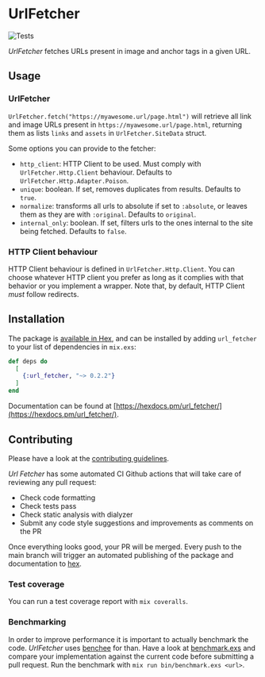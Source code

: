 # UrlFetcher

![Tests](https://github.com/gorkaio/url_fetcher/workflows/verify/badge.svg)

_UrlFetcher_ fetches URLs present in image and anchor tags in a given URL.

## Usage

### UrlFetcher

`UrlFetcher.fetch("https://myawesome.url/page.html")` will retrieve all link and image URLs present in `https://myawesome.url/page.html`, returning them as lists `links` and `assets` in `UrlFetcher.SiteData` struct.

Some options you can provide to the fetcher:

- `http_client`: HTTP Client to be used. Must comply with `UrlFetcher.Http.Client` behaviour. Defaults to `UrlFetcher.Http.Adapter.Poison`.
- `unique`: boolean. If set, removes duplicates from results. Defaults to `true`.
- `normalize`: transforms all urls to absolute if set to `:absolute`, or leaves them as they are with `:original`. Defaults to `original`.
- `internal_only`: boolean. If set, filters urls to the ones internal to the site being fetched. Defaults to `false`.

### HTTP Client behaviour

HTTP Client behaviour is defined in `UrlFetcher.Http.Client`. You can choose whatever HTTP client you prefer as long as it complies with that behavior or you implement a wrapper. Note that, by default, HTTP Client _must_ follow redirects.

## Installation

The package is [available in Hex](https://hex.pm/packages/url_fetcher), and can be installed
by adding `url_fetcher` to your list of dependencies in `mix.exs`:

```elixir
def deps do
  [
    {:url_fetcher, "~> 0.2.2"}
  ]
end
```

Documentation can be found at [https://hexdocs.pm/url_fetcher/](https://hexdocs.pm/url_fetcher/).

## Contributing

Please have a look at the [contributing guidelines](CONTRIBUTING.md).

_Url Fetcher_ has some automated CI Github actions that will take care of reviewing any pull request:

- Check code formatting
- Check tests pass
- Check static analysis with dialyzer
- Submit any code style suggestions and improvements as comments on the PR

Once everything looks good, your PR will be merged. Every push to the main branch will trigger an automated publishing of the package and documentation to [hex](https://hex.pm).

### Test coverage

You can run a test coverage report with `mix coveralls`.

### Benchmarking

In order to improve performance it is important to actually benchmark the code. _UrlFetcher_ uses [benchee](https://hex.pm/packages/benchee) for than. Have a look at [benchmark.exs](bin/benchmark.exs) and compare your implementation against the current code before submitting a pull request. Run the benchmark with `mix run bin/benchmark.exs <url>`.
